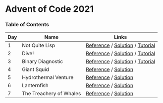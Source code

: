# Advent of Code 2021

### Table of Contents

| Day | Name                    | Links                                                                                                                                 |
| --- | ----------------------- | ------------------------------------------------------------------------------------------------------------------------------------- |
| 1   | Not Quite Lisp          | [Reference](https://adventofcode.com/2021/day/1) / [Solution](/events/2021/day-1/index.ts) / [Tutorial](https://youtu.be/OBUlqT5wIVw) |
| 2   | Dive!                   | [Reference](https://adventofcode.com/2021/day/2) / [Solution](/events/2021/day-2/index.ts) / [Tutorial](https://youtu.be/lTtqGr7XmlU) |
| 3   | Binary Diagnostic       | [Reference](https://adventofcode.com/2021/day/3) / [Solution](/events/2021/day-3/index.ts) / [Tutorial](https://youtu.be/ZNfgvDrj-8s) |
| 4   | Giant Squid             | [Reference](https://adventofcode.com/2021/day/4) / [Solution](/events/2021/day-4/index.ts)                                            |
| 5   | Hydrothermal Venture    | [Reference](https://adventofcode.com/2021/day/5) / [Solution](/events/2021/day-5/index.ts)                                            |
| 6   | Lanternfish             | [Reference](https://adventofcode.com/2021/day/6) / [Solution](/events/2021/day-6/index.ts)                                            |
| 7   | The Treachery of Whales | [Reference](https://adventofcode.com/2021/day/7) / [Solution](/events/2021/day-7/index.ts)                                            |
